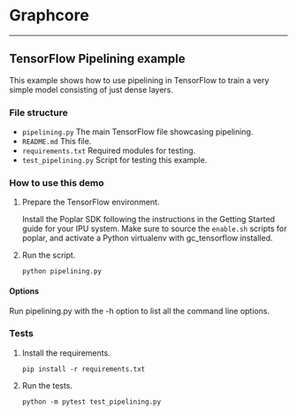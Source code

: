 # Graphcore

---
## TensorFlow Pipelining example

This example shows how to use pipelining in TensorFlow to train a very simple model
consisting of just dense layers.

### File structure

* `pipelining.py` The main TensorFlow file showcasing pipelining.
* `README.md` This file.
* `requirements.txt` Required modules for testing.
* `test_pipelining.py` Script for testing this example.

### How to use this demo

1) Prepare the TensorFlow environment.

   Install the Poplar SDK following the instructions in the Getting Started guide for your IPU system.
   Make sure to source the `enable.sh` scripts
   for poplar, and activate a Python virtualenv with gc_tensorflow installed.

2) Run the script.

    `python pipelining.py`

#### Options

Run pipelining.py with the -h option to list all the command line options.

### Tests

1) Install the requirements.

    `pip install -r requirements.txt`

2) Run the tests.

    `python -m pytest test_pipelining.py`
